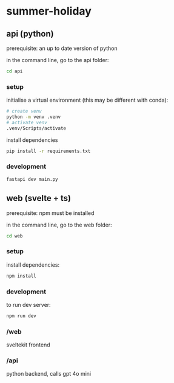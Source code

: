 # summer-holiday

## api (python)
prerequisite: an up to date version of python

in the command line, go to the api folder:
```bash
cd api
```

### setup
initialise a virtual environment (this may be different with conda):
```bash
# create venv
python -m venv .venv
# activate venv
.venv/Scripts/activate
```

install dependencies
```bash
pip install -r requirements.txt
```

### development
```bash
fastapi dev main.py
```

## web (svelte + ts)
prerequisite: npm must be installed 

in the command line, go to the web folder:
```bash
cd web
```

### setup
install dependencies:
```bash
npm install
```

### development
to run dev server:
```bash
npm run dev
```

### /web
sveltekit frontend

### /api
python backend, calls gpt 4o mini